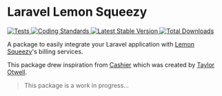# Laravel Lemon Squeezy

<a href="https://github.com/driesvints/laravel-lemon-squeezy/actions">
    <img src="https://github.com/driesvints/laravel-lemon-squeezy/actions/workflows/tests.yml/badge.svg" alt="Tests">
</a>
<a href="https://github.com/driesvints/laravel-lemon-squeezy/actions/workflows/coding-standards.yml">
    <img src="https://github.com/driesvints/laravel-lemon-squeezy/actions/workflows/coding-standards.yml/badge.svg" alt="Coding Standards" />
</a>
<a href="https://packagist.org/packages/driesvints/laravel-lemon-squeezy">
    <img src="https://img.shields.io/packagist/v/driesvints/laravel-lemon-squeezy" alt="Latest Stable Version">
</a>
<a href="https://packagist.org/packages/driesvints/laravel-lemon-squeezy">
    <img src="https://img.shields.io/packagist/dt/driesvints/laravel-lemon-squeezy" alt="Total Downloads">
</a>

A package to easily integrate your Laravel application with [Lemon Squeezy](https://www.lemonsqueezy.com/)'s billing services.

This package drew inspiration from [Cashier](https://github.com/laravel/cashier-stripe) which was created by [Taylor Otwell](https://twitter.com/taylorotwell).

> This package is a work in progress...

